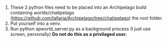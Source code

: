 1. These 2 python files need to be placed into an Archipelago build containing worlds/chatipelago (https://github.com/lallaria/Archipelago/tree/chatipelago) the root folder.
2. Put yourself into a venv.
3. Run python apworld_server.py as a background process (I just use screen, personally)
**Do not do this as a privilaged user.**